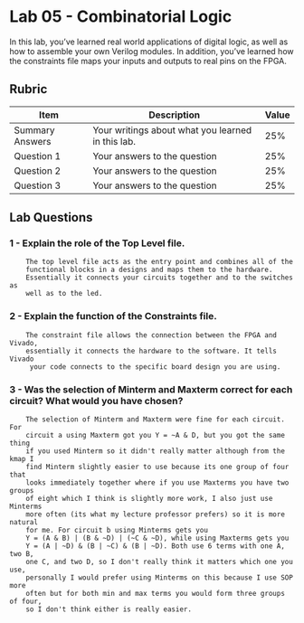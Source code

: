 # Lab 05 - Combinatorial Logic

In this lab, you’ve learned real world applications of digital logic, as well
as how to assemble your own Verilog modules. In addition, you’ve learned how
the constraints file maps your inputs and outputs to real pins on the FPGA.

## Rubric

| Item | Description | Value |
| ---- | ----------- | ----- |
| Summary Answers | Your writings about what you learned in this lab. | 25% |
| Question 1 | Your answers to the question | 25% |
| Question 2 | Your answers to the question | 25% |
| Question 3 | Your answers to the question | 25% |

## Lab Questions

### 1 - Explain the role of the Top Level file.
        The top level file acts as the entry point and combines all of the 
        functional blocks in a designs and maps them to the hardware. 
        Essentially it connects your circuits together and to the switches as 
        well as to the led. 
### 2 - Explain the function of the Constraints file.
        The constraint file allows the connection between the FPGA and Vivado, 
        essentially it connects the hardware to the software. It tells Vivado 
         your code connects to the specific board design you are using.
### 3 - Was the selection of Minterm and Maxterm correct for each circuit? What would you have chosen?
        The selection of Minterm and Maxterm were fine for each circuit. For 
        circuit a using Maxterm got you Y = ~A & D, but you got the same thing 
        if you used Minterm so it didn't really matter although from the kmap I 
        find Minterm slightly easier to use because its one group of four that 
        looks immediately together where if you use Maxterms you have two groups 
        of eight which I think is slightly more work, I also just use Minterms 
        more often (its what my lecture professor prefers) so it is more natural 
        for me. For circuit b using Minterms gets you 
        Y = (A & B) | (B & ~D) | (~C & ~D), while using Maxterms gets you 
        Y = (A | ~D) & (B | ~C) & (B | ~D). Both use 6 terms with one A, two B, 
        one C, and two D, so I don't really think it matters which one you use, 
        personally I would prefer using Minterms on this because I use SOP more 
        often but for both min and max terms you would form three groups of four, 
        so I don't think either is really easier.